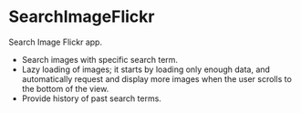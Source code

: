 # SearchImageFlickr
Search Image Flickr app.


 * Search images with specific search term.
 * Lazy loading of images; it starts by loading only enough data, and
automatically request and display more images when the user scrolls to the bottom of the
view.
 * Provide history of past search terms.
